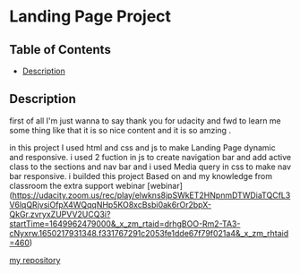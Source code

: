 # Landing Page Project

## Table of Contents

* [Description](#Description)

## Description

first of all I'm just wanna to say thank you for udacity and fwd to learn me some thing like that 
it is so nice content and it is so amzing .

in this project I used html and css and js to make Landing Page dynamic and responsive.
i used 2 fuction in js  to create navigation bar and add active class to the sections and nav bar and i used Media query in css to make nav bar responsive.
i builded this project Based on and my knowledge from classroom the extra support webinar  [webinar] (https://udacity.zoom.us/rec/play/elwkns8jpSWkET2HNpnmDTWDiaTQCfL3V6lqQRjvsiOfpX4WQqqNHp5KO8xcBsbi0ak6rOr2bpX-QkGr.zvryxZUPVV2UCQ3i?startTime=1649962479000&_x_zm_rtaid=drhgBOO-Rm2-TA3-cNyxrw.1650217931348.f331767291c2053fe1dde67f79f021a4&_x_zm_rhtaid=460)

[my repository](https://github.com/amrgx/landing-page)

